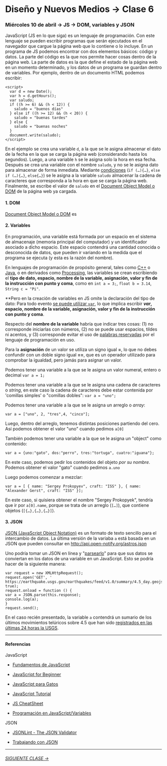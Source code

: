 # Diseño y Nuevos Medios → Clase 6  

### Miércoles 10 de abril → JS → DOM, variables y JSON

JavaScript (JS en lo que siga) es un lenguaje de programación. Con este lenguaje se pueden escribir programas que serán ejecutados en el navegador que cargue la página web que lo contiene o lo incluye. En un programa de JS podemos encontrar con dos elementos básicos: código y datos. La parte del código es la que nos permite hacer cosas dentro de la página web. La parte de datos es la que define el estado de la página web en un momento determinado, y los datos de un programa se guardan dentro de variables. Por ejemplo, dentro de un documento HTML podemos escribir: 

```
<script>
  var d = new Date();
  var h = d.getHours();
  var saludo;
  if ((h >= 6) && (h < 12)) { 
    saludo = "buenos días"
  } else if ((h >= 12) && (h < 20)) {
    saludo = "buenas tardes"
  } else { 
    saludo = "buenas noches"
  }
  document.write(saludo);
</script>
```

En el ejemplo se crea una variable `d`, a la que se le asigna almacenar el dato de la fecha en la que se carga la página web (considerando hasta los segundos). Luego, a una variable `h` se le asigna solo la hora en esa fecha. Después se crea una variable con el nombre `saludo`, y no se le asigna dato para almacenar de forma inmediata. Mediante [condiciones](https://developer.mozilla.org/en-US/docs/Web/JavaScript/Reference/Statements/if...else) (`if (…){…}`, `else if (…){…}`, `else{…}`) se le asigna a la variable `saludo` almacenar la cadena de caracteres que corresponda a la hora en que se carga la página web. Finalmente, se escribe el valor de `saludo` en el [Document Object Model o DOM](https://www.w3schools.com/js/js_htmldom.asp) de la página web ya cargada.

#### 1. DOM

[Document Object Model o DOM](https://www.w3schools.com/js/js_htmldom.asp) es


#### 2. Variables

En programación, una variable está formada por un espacio en el sistema de almacenaje (memoria principal del computador) y un identificador asociado a dicho espacio. Este espacio contendrá una cantidad conocida o desconocida de datos, que pueden ir variando en la medida que el programa se ejecuta (y esta es la razón del nombre). 

En lenguajes de programación de propósito general, tales como [C++](https://es.wikipedia.org/wiki/C%2B%2B) o [Java](https://es.wikipedia.org/wiki/Java_(lenguaje_de_programaci%C3%B3n)), o en derivados como [Processing](https://processing.org/), las variables se crean escribiendo el **tipo de dato, espacio, nombre de la variable, asignación, valor y fin de la instrucción con punto y coma**, como en `int a = 3;`, `float b = 3.14`, `String c = "Pi"`.

**Pero en la creación de variables en JS omite la declaración del tipo de dato: Para todo evento [se puede utilizar `var`](https://developer.mozilla.org/en-US/docs/Web/JavaScript/Reference/Statements#Declarations), lo que implica escribir ***var*, espacio, nombre de la variable, asignación, valor y fin de la instrucción con punto y coma**.

Respecto del **nombre de la variable** habría que indicar tres cosas: (1) no corresponde iniciarlas con números, (2) no se puede usar espacios, tildes ni acentos, y (3) corresponde evitar el uso de [palabras reservadas](https://developer.mozilla.org/es/docs/Web/JavaScript/Referencia/Palabras_Reservadas) por el lenguaje de programación en uso.

Para la **asignación** de un valor se utiliza un signo igual **=**, lo que no debes confundir con un doble signo igual **==**, que es un operador utilizado para comprobar la igualdad, pero jamás para asignar un valor.

Podemos tener una variable a la que se le asigna un valor numeral, entero o decimal `var a = 1;`

Podemos tener una variable a la que se le asigna una cadena de caracteres o *string*, en este caso la cadena de caracteres debe estar contenida por 'comillas simples' o "comillas dobles": `var a = "uno";`

Podemos tener una variable a la que se le asigna un arreglo o *array*:

`var a = ["uno", 2, "tres",4, "cinco"];`

Luego, dentro del arreglo, tenemos distintas posiciones partiendo del cero. Así podemos obtener el valor "uno" cuando pedimos `a[0]`

También podemos tener una variable a la que se le asigna un "object" como contenido:

`var a = {uno:"gato", dos:"perro", tres:"tortuga", cuatro:"iguana"};`

En este caso, podemos pedir los contenidos del objeto *por su nombre*. Podemos obtener el valor "gato" cuando pedimos `a.uno`

Luego podemos comenzar a mezclar:

```
var a = [ { name: "Sergey Prokopyev", craft: "ISS" }, { name: "Alexander Gerst", craft: "ISS" }];
```

En este caso, si quisiera obtener el nombre "Sergey Prokopyek", tendría que ir por `a[0].name`, porque se trata de un arreglo (`[…]`), que contiene objetos (`[{…},{…},{…}]`).

#### 3. JSON

[JSON (JavaScript Object Notation)](https://www.json.org/json-es.html) es un formato de texto sencillo para el intercambio de datos. La última versión de la variaba `a` está basada en un JSON que pueden consultar en http://api.open-notify.org/astros.json

Uno podría tomar un JSON en línea y "[parsearlo](http://www.alegsa.com.ar/Dic/parseo.php)" para que sus datos se conviertan en los datos de una variable en un JavaScript. Esto se podría hacer de la siguiente manera: 

```
var request = new XMLHttpRequest();
request.open('GET', ' https://earthquake.usgs.gov/earthquakes/feed/v1.0/summary/4.5_day.geojson', true);
request.onload = function () {
var a = JSON.parse(this.response);
console.log(a);
}
request.send();	
```

En el caso recién presentado, la variable `a` contendrá un sumario de los últimos movimientos telúricos sobre 4.5 que han sido [registrados en las últimas 24 horas la USGS](https://earthquake.usgs.gov/earthquakes/feed/v1.0/geojson.php).

- - - - - - -

#### Referencias

JavaScript

- [Fundamentos de JavaScript](https://developer.mozilla.org/es/docs/Learn/Getting_started_with_the_web/JavaScript_basics)

- [JavaScript for Beginner](http://xahlee.info/js/js_basics_index.html)

- [JavaScript para Gatos](https://jsparagatos.com/)

- [JavaScript Tutorial](https://www.w3schools.com/js/)

- [JS CheatSheet](https://htmlcheatsheet.com/js/)

- [Programación en JavaScript/Variables](https://es.wikibooks.org/wiki/Programaci%C3%B3n_en_JavaScript/Variables)

JSON

- [JSONLint - The JSON Validator](https://jsonlint.com/)

- [Trabajando con JSON](https://developer.mozilla.org/es/docs/Learn/JavaScript/Objects/JSON)

- - - - - - - 

###### [SIGUIENTE CLASE →](https://github.com/profesorfaco/dno037-2019/tree/gh-pages/clase-07)
